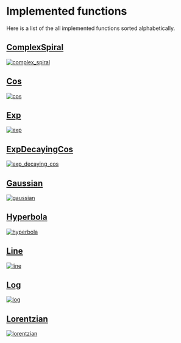 # Implemented functions

Here is a list of the all implemented functions sorted alphabetically.

## [ComplexSpiral](complex_spiral.md)

[![complex_spiral](complex_spiral_example.png)](complex_spiral.md)

## [Cos](cos.md)

[![cos](cos_example.png)](cos.md)

## [Exp](exp.md)

[![exp](exp_example.png)](exp.md)

## [ExpDecayingCos](exp_decaying_cos.md)

[![exp_decaying_cos](exp_decaying_cos_example.png)](exp_decaying_cos.md)

## [Gaussian](gaussian.md)

[![gaussian](gaussian_example.png)](gaussian.md)

## [Hyperbola](hyperbola.md)

[![hyperbola](hyperbola_example.png)](hyperbola.md)

## [Line](line.md)

[![line](line_example.png)](line.md)

## [Log](log.md)

[![log](log_example.png)](log.md)

## [Lorentzian](lorentzian.md)

[![lorentzian](lorentzian_example.png)](lorentzian.md)

